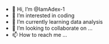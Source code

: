 - 👋 Hi, I’m @IamAdex-1
- 👀 I’m interested in coding
- 🌱 I’m currently learning data analysis
- 💞️ I’m looking to collaborate on ...
- 📫 How to reach me ...

<!---
IamAdex-1/IamAdex-1 is a ✨ special ✨ repository because its `README.md` (this file) appears on your GitHub profile.
You can click the Preview link to take a look at your changes.
--->
